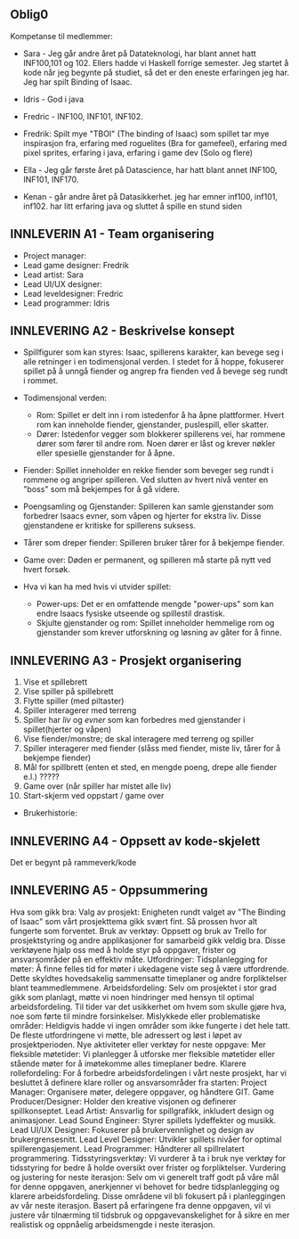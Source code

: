 ## Oblig0

Kompetanse til medlemmer:

* Sara - Jeg går andre året på Datateknologi, har blant annet hatt INF100,101 og 102. Ellers hadde vi Haskell forrige semester. Jeg startet å kode når jeg begynte på studiet, så det er den eneste erfaringen jeg har. Jeg har spilt Binding of Isaac. 

* Idris - God i java

* Fredric - INF100, INF101, INF102. 

* Fredrik: Spilt mye "TBOI" (The binding of Isaac) som spillet tar mye inspirasjon fra, erfaring med roguelites (Bra for gamefeel), erfaring med pixel sprites, erfaring i java, erfaring i game dev (Solo og flere)

* Ella - Jeg går første året på Datascience, har hatt blant annet INF100, INF101, INF170.

* Kenan - går andre året på Datasikkerhet. jeg har emner inf100, inf101, inf102. har litt erfaring java og sluttet å spille en stund siden


## INNLEVERIN A1 - Team organisering

- Project manager: 
- Lead game designer: Fredrik
- Lead artist: Sara
- Lead UI/UX designer: 
- Lead leveldesigner: Fredric
- Lead programmer: Idris

## INNLEVERING A2 - Beskrivelse konsept

- Spillfigurer som kan styres: Isaac, spillerens karakter, kan bevege seg i alle retninger i en todimensjonal verden. I stedet for å hoppe, fokuserer spillet på å unngå fiender og angrep fra fienden ved å bevege seg rundt i rommet.

- Todimensjonal verden:
    - Rom: Spillet er delt inn i rom istedenfor å ha åpne plattformer. Hvert rom kan inneholde fiender, gjenstander, puslespill, eller skatter.
    - Dører: Istedenfor vegger som blokkerer spillerens vei, har rommene dører som fører til andre rom. Noen dører er låst og krever nøkler eller spesielle gjenstander for å åpne.

- Fiender: Spillet inneholder en rekke fiender som beveger seg rundt i rommene og angriper spilleren. Ved slutten av hvert nivå venter en "boss" som må bekjempes for å gå videre.

- Poengsamling og Gjenstander: Spilleren kan samle gjenstander som forbedrer Isaacs evner, som våpen og hjerter for ekstra liv. Disse gjenstandene er kritiske for spillerens suksess.

- Tårer som dreper fiender: Spilleren bruker tårer for å bekjempe fiender.

- Game over: Døden er permanent, og spilleren må starte på nytt ved hvert forsøk.

- Hva vi kan ha med hvis vi utvider spillet:
    - Power-ups: Det er en omfattende mengde "power-ups" som kan endre Isaacs fysiske utseende og spillestil drastisk.
    - Skjulte gjenstander og rom: Spillet inneholder hemmelige rom og gjenstander som krever utforskning og løsning av gåter for å finne.

## INNLEVERING A3 - Prosjekt organisering

1. Vise et spillebrett
2. Vise spiller på spillebrett
3. Flytte spiller (med piltaster)
4. Spiller interagerer med terreng
5. Spiller har *liv* og *evner* som kan forbedres med gjenstander i spillet(hjerter og våpen) 
6. Vise fiender/monstre; de skal interagere med terreng og spiller
7. Spiller interagerer med fiender (slåss med fiender, miste liv, tårer for å bekjempe fiender)
8. Mål for spillbrett (enten et sted, en mengde poeng, drepe alle fiender e.l.) ?????
9. Game over (når spiller har mistet alle liv)
10. Start-skjerm ved oppstart / game over

* Brukerhistorie: 



## INNLEVERING A4 - Oppsett av kode-skjelett

Det er begynt på rammeverk/kode

## INNLEVERING A5 - Oppsummering

Hva som gikk bra:
Valg av prosjekt: Enigheten rundt valget av "The Binding of Isaac" som vårt prosjekttema gikk svært fint. Så prossen hvor alt fungerte som forventet. 
Bruk av verktøy: Oppsett og bruk av Trello for prosjektstyring og andre applikasjoner for samarbeid gikk veldig bra. Disse verktøyene hjalp oss med å holde styr på oppgaver, frister og ansvarsområder på en effektiv måte.
Utfordringer:
Tidsplanlegging for møter: Å finne felles tid for møter i ukedagene viste seg å være utfordrende. Dette skyldtes hovedsakelig sammensatte timeplaner og andre forpliktelser blant teammedlemmene.
Arbeidsfordeling: Selv om prosjektet i stor grad gikk som planlagt, møtte vi noen hindringer med hensyn til optimal arbeidsfordeling. Til tider var det usikkerhet om hvem som skulle gjøre hva, noe som førte til mindre forsinkelser.
Mislykkede eller problematiske områder:
Heldigvis hadde vi ingen områder som ikke fungerte i det hele tatt. De fleste utfordringene vi møtte, ble adressert og løst i løpet av prosjektperioden.
Nye aktiviteter eller verktøy for neste oppgave:
Mer fleksible møtetider: Vi planlegger å utforske mer fleksible møtetider eller stående møter for å imøtekomme alles timeplaner bedre.
Klarere rollefordeling: 
For å forbedre arbeidsfordelingen i vårt neste prosjekt, har vi besluttet å definere klare roller og ansvarsområder fra starten:
Project Manager: Organisere møter, delegere oppgaver, og håndtere GIT.
Game Producer/Designer: Holder den kreative visjonen og definerer spillkonseptet.
Lead Artist: Ansvarlig for spillgrafikk, inkludert design og animasjoner.
Lead Sound Engineer: Styrer spillets lydeffekter og musikk.
Lead UI/UX Designer: Fokuserer på brukervennlighet og design av brukergrensesnitt.
Lead Level Designer: Utvikler spillets nivåer for optimal spillerengasjement.
Lead Programmer: Håndterer all spillrelatert programmering.
Tidsstyringsverktøy: Vi vurderer å ta i bruk nye verktøy for tidsstyring for bedre å holde oversikt over frister og forpliktelser.
Vurdering og justering for neste iterasjon:
Selv om vi generelt traff godt på våre mål for denne oppgaven, anerkjenner vi behovet for bedre tidsplanlegging og klarere arbeidsfordeling. Disse områdene vil bli fokusert på i planleggingen av vår neste iterasjon. Basert på erfaringene fra denne oppgaven, vil vi justere vår tilnærming til tidsbruk og oppgavevanskelighet for å sikre en mer realistisk og oppnåelig arbeidsmengde i neste iterasjon.




